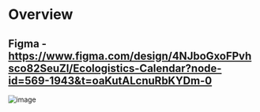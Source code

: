# Overview

## Figma - https://www.figma.com/design/4NJboGxoFPvhsco82SeuZl/Ecologistics-Calendar?node-id=569-1943&t=oaKutALcnuRbKYDm-0

![image](https://github.com/hack4impact-calpoly/ecologistics-shared-calendar/assets/54489933/67e52859-ad33-4b8d-a6c0-ada808952394)
